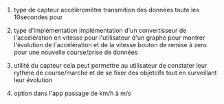 1) type de capteur
accéléromètre
transmition des données toute les 10secondes pour

3) type d'implémentation
implémentation d'un convertisseur de l'accélération en vitesse pour l'utilisateur
d'un graphe pour montrer l'évolution de l'accélération et de la vitesse
bouton de remise à zero pour une nouvelle course/prise de données

4) utilité du capteur
cela peut permettre au utilisateur de constater leur rythme de course/marche et de se fixer des objetcifs tout en surveillant leur évolution


5) option dans l'app
passage de km/h à m/s
